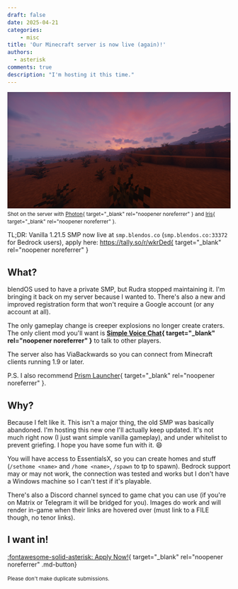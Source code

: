 ```yaml
---
draft: false
date: 2025-04-21
categories:
    - misc
title: 'Our Minecraft server is now live (again)!'
authors:
  - asterisk
comments: true
description: "I'm hosting it this time."
---
```

![A picture of a Minecraft mesa landscape at sunset](../../assets/img/posts/smp/mc.png)
<small>Shot on the server with [Photon](https://modrinth.com/shader/photon-shader){ target="_blank" rel="noopener noreferrer" } and [Iris](https://www.irisshaders.dev/){ target="_blank" rel="noopener noreferrer" }.</small>

TL;DR: Vanilla 1.21.5 SMP now live at `smp.blendos.co` (`smp.blendos.co:33372` for Bedrock users), apply here: https://tally.so/r/wkrDed{ target="_blank" rel="noopener noreferrer" }
<!-- more -->

## What?

blendOS used to have a private SMP, but Rudra stopped maintaining it. I'm bringing it back on my server because I wanted to. There's also a new and improved registration form that won't require a Google account (or any account at all).

The only gameplay change is creeper explosions no longer create craters. The only client mod you'll want is **[Simple Voice Chat](https://modrinth.com/plugin/simple-voice-chat/){ target="_blank" rel="noopener noreferrer" }** to talk to other players.

The server also has ViaBackwards so you can connect from Minecraft clients running 1.9 or later.

P.S. I also recommend [Prism Launcher](https://prismlauncher.org){ target="_blank" rel="noopener noreferrer" }.

## Why?

Because I felt like it. This isn't a major thing, the old SMP was basically abandoned. I'm hosting this new one I'll actually keep updated. It's not much right now (I just want simple vanilla gameplay), and under whitelist to prevent griefing. I hope you have some fun with it. :smile:

You will have access to EssentialsX, so you can create homes and stuff (`/sethome <name>` and `/home <name>`, `/spawn` to tp to spawn). Bedrock support may or may not work, the connection was tested and works but I don't have a Windows machine so I can't test if it's playable.

There's also a Discord channel synced to game chat you can use (if you're on Matrix or Telegram it will be bridged for you). Images do work and will render in-game when their links are hovered over (must link to a FILE though, no tenor links).

## I want in!

[:fontawesome-solid-asterisk: Apply Now!](https://tally.so/r/wkrDed){ target="_blank" rel="noopener noreferrer" .md-button}

<small>Please don't make duplicate submissions.</small>
